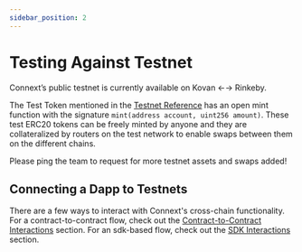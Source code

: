 ```yaml
---
sidebar_position: 2 
---
```


# Testing Against Testnet

Connext’s public testnet is currently available on Kovan ←→ Rinkeby. 

The Test Token mentioned in the [Testnet Reference](../../Routers/Reference/testnet.md) has an open mint function with the signature `mint(address account, uint256 amount)`. These test ERC20 tokens can be freely minted by anyone and they are collateralized by routers on the test network to enable swaps between them on the different chains.

Please ping the team to request for more testnet assets and swaps added!

## Connecting a Dapp to Testnets

There are a few ways to interact with Connext's cross-chain functionality. For a contract-to-contract flow, check out the [Contract-to-Contract Interactions](./contract-to-contract-interactions.md) section. For an sdk-based flow, check out the [SDK Interactions](./sdk-interactions.md) section.
